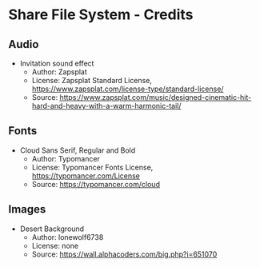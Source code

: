 # Share File System - Credits

## Audio
* Invitation sound effect
   - Author: Zapsplat
   - License: Zapsplat Standard License, https://www.zapsplat.com/license-type/standard-license/
   - Source: https://www.zapsplat.com/music/designed-cinematic-hit-hard-and-heavy-with-a-warm-harmonic-tail/

## Fonts
* Cloud Sans Serif, Regular and Bold
   - Author: Typomancer
   - License: Typomancer Fonts License, https://typomancer.com/License
   - Source: https://typomancer.com/cloud

## Images
* Desert Background
   - Author: lonewolf6738
   - License: none
   - Source: https://wall.alphacoders.com/big.php?i=651070